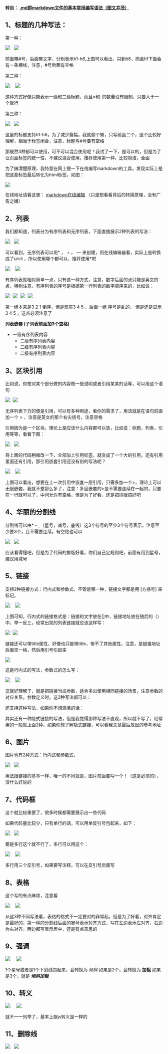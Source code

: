 #### 转自： [.md即markdown文件的基本常用编写语法（图文并茂）](https://www.cnblogs.com/liugang-vip/p/6337580.html)

## 1、标题的几种写法：

第一种：

![](https://images2015.cnblogs.com/blog/600165/201701/600165-20170121165256359-1045755089.png)   ![](https://images2015.cnblogs.com/blog/600165/201701/600165-20170121165419890-1445220158.png)

前面带#号，后面带文字，分别表示h1-h6,上图可以看出，只到h6，而且h1下面会有一条横线，注意，#号后面有空格

第二种：

![](https://images2015.cnblogs.com/blog/600165/201701/600165-20170121165937218-1530465248.png)    ![](https://images2015.cnblogs.com/blog/600165/201701/600165-20170121165947968-314903197.png)

这种方式好像只能表示一级和二级标题，而且=和-的数量没有限制，只要大于一个就行

第三种：

![](https://images2015.cnblogs.com/blog/600165/201701/600165-20170121170247156-1219352477.png)   ![](https://images2015.cnblogs.com/blog/600165/201701/600165-20170121170255531-442290753.png)

这里的标题支持h1-h6，为了减少篇幅，我就偷个懒，只写前面二个，这个比较好理解，相当于标签闭合，注意，标题与#号要有空格

那既然3种都可以使用，可不可以混合使用呢？我试了一下，是可以的，但是为了让页面标签的统一性，不建议混合使用，推荐使用第一种，比较简洁，全面

为了搞清楚原理，我特意在网上搜一下在线编写markdown的工具，发现实际上是把这些标签最后转化为html标签，如图：

![](https://images2015.cnblogs.com/blog/600165/201701/600165-20170121172350078-1462814017.png)

在线地址请看这里： [markdown在线编辑](http://tool.oschina.net/markdown/) （只是想看看背后的转换原理，没有广告之嫌）

## 2、列表

我们都知道，列表分为有序列表和无序列表，下面直接展示2种列表的写法：

![](https://images2015.cnblogs.com/blog/600165/201701/600165-20170121171909093-661987876.png)   ![](https://images2015.cnblogs.com/blog/600165/201701/600165-20170121171919343-1747027523.png)

可以看到，无序列表可以用* ， + ， — 来创建，用在线编辑器看，实际上是转换成了ul>li ，所以使用哪个都可以，推荐使用*吧

![](https://images2015.cnblogs.com/blog/600165/201701/600165-20170121173226140-1875382054.png)    ![](https://images2015.cnblogs.com/blog/600165/201701/600165-20170121173239421-1080651187.png)

有序列表就相对简单一点，只有这一种方式，注意，数字后面的点只能是英文的点，特别注意，有序列表的序号是根据第一行列表的数字顺序来的，比如说：

![](https://images2015.cnblogs.com/blog/600165/201701/600165-20170121175940718-1084956249.png)  ![](https://images2015.cnblogs.com/blog/600165/201701/600165-20170121175948687-1987133124.png)  ![](https://images2015.cnblogs.com/blog/600165/201701/600165-20170121175958281-1526944139.png)  ![](https://images2015.cnblogs.com/blog/600165/201701/600165-20170121180005984-1893005909.png)

第一组本来是3 2 1 倒序，但是现实3 4 5 ，后面一组 序号是乱的， 但是还是显示 3 4 5 ，这点必须注意了

**列表嵌套 (子列表前面加3个空格)**
* 一级有序列表内容
   * 二级有序列表内容
   * 二级有序列表内容
   * 二级有序列表内容

## 3、区块引用

比如说，你想对某个部分做的内容做一些说明或者引用某某的话等，可以用这个语句

![](https://images2015.cnblogs.com/blog/600165/201701/600165-20170121174024531-1893848795.png)  ![](https://images2015.cnblogs.com/blog/600165/201701/600165-20170121174034406-909064775.png)

无序列表下方的便是引用，可以有多种用途，看你的需求了，用法就是在语句前面加一个 > ，注意是英文的那个右尖括号，注意空格

引用因为是一个区块，理论上是应该什么内容都可以放，比如说：标题，列表，引用等等，看看下图：

![](https://images2015.cnblogs.com/blog/600165/201701/600165-20170121174722343-1828411427.png)   ![](https://images2015.cnblogs.com/blog/600165/201701/600165-20170121174734109-810075211.png)

将上面的代码稍微改一下，全部加上引用标签，就变成了一个大的引用，还有引用里面还有引用，那引用嵌套引用还没有别的写法呢？

![](https://images2015.cnblogs.com/blog/600165/201701/600165-20170121175159984-1386789693.png)    ![](https://images2015.cnblogs.com/blog/600165/201701/600165-20170121175207031-1980491226.png)

上图可以看出，想要在上一次引用中嵌套一层引用，只需多加一个>，理论上可以无限嵌套，我就不整那么多了，注意：多层嵌套的>是不需要连续在一起的，只要在一行就可以了，中间允许有空格，但是为了好看，还是把排版搞好吧

## 4、华丽的分割线

分割线可以由* - _（星号，减号，底线）这3个符号的至少3个符号表示，注意至少要3个，且不需要连续，有空格也可以

![](https://images2015.cnblogs.com/blog/600165/201701/600165-20170121180722171-1035491697.png)   ![](https://images2015.cnblogs.com/blog/600165/201701/600165-20170121180731562-316920662.png)

应该看得懂吧，但是为了代码的排版好看，你们自己定规则吧，前面有用到星号，建议用减号

## 5、链接

支持2种链接方式：行内式和参数式，不管是哪一种，链接文字都是用 [方括号] 来标记。

![](https://images2015.cnblogs.com/blog/600165/201701/600165-20170121181659734-1035365203.png)    ![](https://images2015.cnblogs.com/blog/600165/201701/600165-20170121181708390-1994007685.png)

上图可知，行内式的链接格式是：链接的文字放在[]中，链接地址放在随后的（）中，举一反三，经常出现的列表链接就应该这样写：

![](https://images2015.cnblogs.com/blog/600165/201701/600165-20170121182158531-1522139664.png)  ![](https://images2015.cnblogs.com/blog/600165/201701/600165-20170121182206671-1837073264.png)

链接还可以带title属性，好像也只能带title，带不了其他属性，注意，是链接地址后面空一格，然后用引号引起来

![](https://images2015.cnblogs.com/blog/600165/201701/600165-20170121182852468-1462512454.png)

这是行内式的写法，参数式的怎么写：

![](https://images2015.cnblogs.com/blog/600165/201701/600165-20170121183435890-1350949010.png)    ![](https://images2015.cnblogs.com/blog/600165/201701/600165-20170121183445640-1750855701.png)

这就好理解了，就是把链接当成参数，适合多出使用相同链接的场景，注意参数的对应关系，参数定义时，这3种写法都可以：

[foo]: http://example.com/ "Optional Title Here"

[foo]: http://example.com/ 'Optional Title Here'

[foo]: http://example.com/ (Optional Title Here)

还支持这种写法，如果你不想混淆的话：

[foo]: <http://example.com/> "Optional Title Here"

其实还有一种隐式链接的写法，但是我觉得那种写法不直观，所以就不写了，经常用的一般就上面2种，如果你想了解隐式链接，可以看我文章最后放出的参考地址

## 6、图片

图片也有2种方式：行内式和参数式，

![](https://images2015.cnblogs.com/blog/600165/201701/600165-20170121185054312-549083784.png)   ![](https://images2015.cnblogs.com/blog/600165/201701/600165-20170121185106031-1426410254.png)

用法跟链接的基本一样，唯一的不同就是，图片前面要写一个！（这是必须的），没什么好说的

## 7、代码框

这个就比较重要了，很多时候都需要展示出一些代码

如果代码量比较少，只有单行的话，可以用单反引号包起来，如下：

![](https://images2015.cnblogs.com/blog/600165/201701/600165-20170121190316875-1459932813.png)   ![](https://images2015.cnblogs.com/blog/600165/201701/600165-20170121190325703-1235022505.png)

要是多行这个就不行了，多行可以用这个：

![](https://images2015.cnblogs.com/blog/600165/201701/600165-20170121190613718-1073029883.png)    ![](https://images2015.cnblogs.com/blog/600165/201701/600165-20170121190635656-1896064058.png)

多行用三个反引号，如果要写注释，可以在反引号后面写

## 8、表格

这个写的有点麻烦，注意看

![](https://images2015.cnblogs.com/blog/600165/201701/600165-20170121192302156-105192980.png)    ![](https://images2015.cnblogs.com/blog/600165/201701/600165-20170121192312453-411896732.png)

从这3种不同写法看，表格的格式不一定要对的非常起，但是为了好看，对齐肯定是最好的，第一种的分割线后面的冒号表示对齐方式，写在左边表示左对齐，右边为右对齐，两边都写表示居中，还是有点意思的

## 9、强调

![](https://images2015.cnblogs.com/blog/600165/201701/600165-20170121193336406-237336360.png)     ![](https://images2015.cnblogs.com/blog/600165/201701/600165-20170121193346781-1402792187.png)

1个星号或者是1个下划线包起来，会转换为 *倾斜*
如果是2个，会转换为 **加粗**
如果是3个，就是 ***倾斜加粗***

## 10、转义

![](https://images2015.cnblogs.com/blog/600165/201701/600165-20170121193837156-99120890.png)     ![](https://images2015.cnblogs.com/blog/600165/201701/600165-20170121193847093-1553208687.png)

就不一一列举了，基本上跟js转义是一样的

## 11、删除线

![](https://images2015.cnblogs.com/blog/600165/201701/600165-20170121194131015-499064556.png)   ![](https://images2015.cnblogs.com/blog/600165/201701/600165-20170121194138656-989711852.png)

   